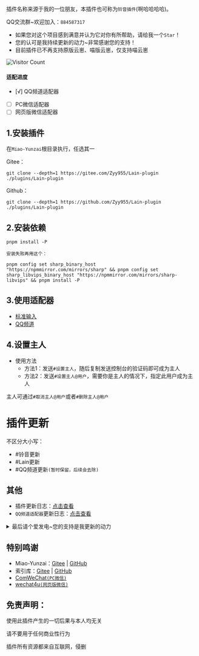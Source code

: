 插件名称来源于我的一位朋友，本插件也可称为`铃音插件`(啊哈哈哈哈)。

QQ交流群~欢迎加入：`884587317`
- 如果您对这个项目感到满意并认为它对你有所帮助，请给我一个`Star`！
- 您的认可是我持续更新的动力~非常感谢您的支持！
- 目前插件已不再支持原版云崽、喵版云崽，仅支持喵云崽

 ![Visitor Count](https://profile-counter.glitch.me/Zyy955-Lain-plugin/count.svg)

#### 适配进度
- [√] QQ频道适配器
- [ ] PC微信适配器
- [ ] 网页版微信适配器

## 1.安装插件

在`Miao-Yunzai`根目录执行，任选其一

Gitee：
```
git clone --depth=1 https://gitee.com/Zyy955/Lain-plugin ./plugins/Lain-plugin
```

Github：
```
git clone --depth=1 https://github.com/Zyy955/Lain-plugin ./plugins/Lain-plugin
```

## 2.安装依赖

```
pnpm install -P
```

`安装失败再用这个：`
```
pnpm config set sharp_binary_host "https://npmmirror.com/mirrors/sharp" && pnpm config set sharp_libvips_binary_host "https://npmmirror.com/mirrors/sharp-libvips" && pnpm install -P
```

## 3.使用适配器
- [标准输入](./docs/stdin.md)
- [QQ频道](./docs/QQGuild.md)

## 4.设置主人

- 使用方法
  - 方法1：发送`#设置主人`，随后复制发送控制台的验证码即可成为主人
  - 方法2：发送`#设置主人@用户`，需要你是主人的情况下，指定此用户成为主人

主人可通过`#取消主人@用户`或者`#删除主人@用户`

# 插件更新
不区分大小写：
  - #铃音更新
  - #Lain更新
  - #QQ频道更新`(暂时保留，后续会去除)`

## 其他

- 插件更新日志：[点击查看](./CHANGELOG.md)
- `QQ频道适配器`更新日志：[点击查看](./CHANGELOG.md)

<details><summary>最后请个爱发电~您的支持是我更新的动力</summary>

![爱发电](https://cdn.jsdelivr.net/gh/Zyy955/imgs/img/202308271209508.jpeg)

</details>

## 特别鸣谢

- Miao-Yunzai：[Gitee](https://gitee.com/yoimiya-kokomi/Miao-Yunzai) | [GitHub](https://github.com/yoimiya-kokomi/Miao-Yunzai)
- 索引库：[Gitee](https://gitee.com/yhArcadia/Yunzai-Bot-plugins-index) | [GitHub](https://github.com/yhArcadia/Yunzai-Bot-plugins-index)
- [ComWeChat`(PC微信)`](https://github.com/JustUndertaker/ComWeChatBotClient)
- [wechat4u`(网页版微信)`](https://github.com/nodeWechat/wechat4u/blob/master/run-core.js)

## 免责声明：
使用此插件产生的一切后果与本人均无关

请不要用于任何商业性行为

插件所有资源都来自互联网，侵删